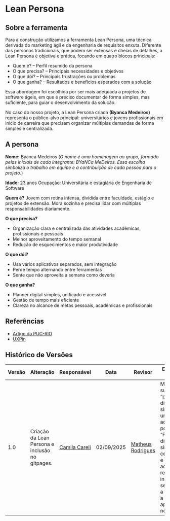 # Lean Persona

## Sobre a ferramenta
Para a construção utilizamos a ferramenta Lean Persona, uma técnica derivada do marketing ágil e da engenharia de requisitos enxuta.
Diferente das personas tradicionais, que podem ser extensas e cheias de detalhes, a Lean Persona é objetiva e prática, focando em quatro blocos principais:

- Quem é? – Perfil resumido da persona
- O que precisa? – Principais necessidades e objetivos
- O que dói? – Principais frustrações ou problemas
- O que ganha? – Resultados e benefícios esperados com a solução

Essa abordagem foi escolhida por ser mais adequada a projetos de software ágeis, em que é preciso documentar de forma simples, mas suficiente, para guiar o desenvolvimento da solução.

No caso do nosso projeto, a Lean Persona criada **(Byanca Medeiros)** representa o público-alvo principal: universitários e jovens profissionais em início de carreira que precisam organizar múltiplas demandas de forma simples e centralizada.

## A persona
**Nome:** Byanca Medeiros (*O nome é uma homenagem ao grupo, formado pelas iniciais de cada integrante: BYaNCa MeDeiros. Essa escolha simboliza o trabalho em equipe e a contribuição de cada pessoa para o projeto.*)

**Idade:** 23 anos
Ocupação: Universitária e estagiária de Engenharia de Software

**Quem é?** Jovem com rotina intensa, dividida entre faculdade, estágio e projetos de extensão. Mora sozinha e precisa lidar com múltiplas responsabilidades diariamente.

**O que precisa?**
- Organização clara e centralizada das atividades acadêmicas, profissionais e pessoais
- Melhor aproveitamento do tempo semanal
- Redução de esquecimentos e maior produtividade

**O que dói?**
- Usa vários aplicativos separados, sem integração
- Perde tempo alternando entre ferramentas
- Sente que não aproveita a semana como deveria

**O que ganha?**
- Planner digital simples, unificado e acessível
- Gestão de tempo mais eficiente
- Clareza no alcance de metas pessoais, acadêmicas e profissionais


## Referências
- [Artigo da PUC-RIO](http://wer.inf.puc-rio.br/WERpapers/artigos/artigos_WER21/WER_2021_paper_9.pdf)
- [UXPin](https://www.uxpin.com/studio/blog/ux-designers-5-minute-guide-lean-personas/)


## Histórico de Versões

| Versão | Alteração | Responsável | Data | Revisor |  Detalhes da Revisão | Data da Revisão |
|--------|-----------|-------------|------|---------|----------------------|-----------------|
| 1.0 | Criação da Lean Persona e inclusão no gitpages. | [Camila Careli](https://github.com/camilascareli) | 02/09/2025 | [Matheus Rodrigues](https://github.com/mrodrigues14) |Mudanças sugeridas: “planner digital simples, unificado e acessível” → pode ficar “Planner digital simples, centralizado e de fácil acesso” e reforçar no início da seção “Sobre a ferramenta” a aplicabilidade no ciclo ágil | 03/09/2025 |

